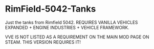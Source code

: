 # RimField-5042-Tanks
Just the tanks from Rimfield 5042.
REQUIRES VANILLA VEHICLES EXPANDED + ENGINE INDUSTRIES + VEHICLE FRAMEWORK.

VVE IS NOT LISTED AS A REQUIREMENT ON THE MAIN MOD PAGE ON STEAM. THIS VERSION REQUIRES IT!
